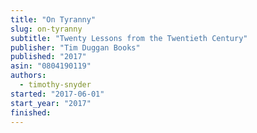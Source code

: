 ```yaml
---
title: "On Tyranny"
slug: on-tyranny
subtitle: "Twenty Lessons from the Twentieth Century"
publisher: "Tim Duggan Books"
published: "2017"
asin: "0804190119"
authors:
  - timothy-snyder
started: "2017-06-01"
start_year: "2017"
finished:
---
```

